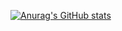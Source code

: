 [![Anurag's GitHub stats](https://github-readme-stats.vercel.app/api?username=Antoniobox)](https://github.com/anuraghazra/github-readme-stats)
